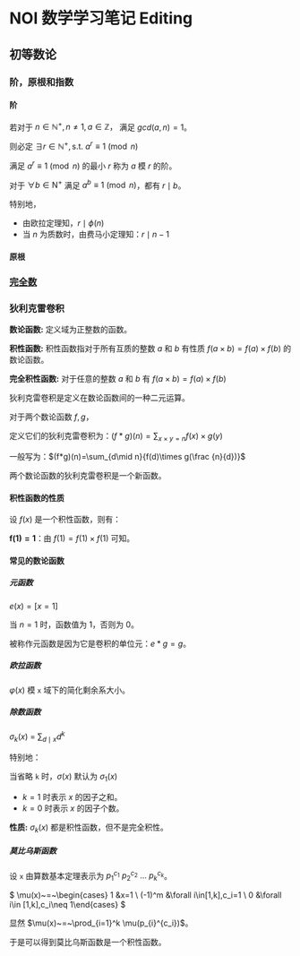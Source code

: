 # NOI 数学学习笔记 Editing

## 初等数论

### 阶，原根和指数

#### 阶

若对于 $n\in \mathbb{N}^{+}, n\neq 1, a\in \mathbb{Z}，$ 满足 $gcd(a, n) = 1$。

则必定 $\exists r\in \mathbb{N}^{+}, \mathrm{ s.t.\ } a^r\equiv 1\pmod n$

满足 $a^r\equiv 1\pmod n$ 的最小 $r$ 称为 $a$ 模 $r$ 的阶。

对于 $\forall b\in \mathrm{N}^{+}$ 满足 $a^b\equiv 1\pmod n$，都有 $r\mid b$。

特别地，

- 由欧拉定理知，$r\mid \phi(n)$
- 当 $n$ 为质数时，由费马小定理知：$r\mid n-1$

#### 原根

### [完全数](https://baike.sogou.com/v774869.htm)   

### 狄利克雷卷积

**数论函数:** 定义域为正整数的函数。

**积性函数:** 积性函数指对于所有互质的整数 $a$ 和 $b$ 有性质 $f(a\times b)=f(a)\times f(b)$ 的数论函数。

**完全积性函数:** 对于任意的整数 $a$ 和 $b$ 有 $f(a\times b) = f(a) \times f(b)$

狄利克雷卷积是定义在数论函数间的一种二元运算。

对于两个数论函数 $f,g$，

定义它们的狄利克雷卷积为：$(f*g)(n)=\sum_{x\times y=n}{f(x)\times g(y)}$

一般写为：$(f*g)(n)=\sum_{d\mid n}{f(d)\times g(\frac {n}{d})}$

两个数论函数的狄利克雷卷积是一个新函数。

#### 积性函数的性质

设 $f(x)$ 是一个积性函数，则有：

$\mathbf{f(1)=1}$：由 $f(1)=f(1)\times f(1)$ 可知。

$\mathbf{}$

#### 常见的数论函数

##### 元函数

$e(x)=[x=1]$

当 $n=1$ 时，函数值为 $1$，否则为 $0$。

被称作元函数是因为它是卷积的单位元：$e*g=g$。

##### 欧拉函数

$\varphi(x)$ 模 `x` 域下的简化剩余系大小。

##### 除数函数

$\sigma_{k}(x)~=~\sum_{d \mid x} d^k$

特别地：

当省略 `k` 时，$\sigma(x)$ 默认为 $\sigma_{1}(x)$

- $k=1$ 时表示 $x$ 的因子之和。
- $k=0$ 时表示 $x$ 的因子个数。

**性质:** $\sigma_{k}(x)$ 都是积性函数，但不是完全积性。

##### 莫比乌斯函数

设 `x` 由算数基本定理表示为 $p_{1}^{c_1}~p_{2}^{c_2}~\dots~p_k^{c_k}$。

$
\mu(x)~=~\begin{cases}
1 &x=1
\\
(-1)^m &\forall i\in[1,k],c_i=1
\\
0 &\forall i\in [1,k],c_i\neq 1\end{cases}
$

显然 $\mu(x)~=~\prod_{i=1}^k \mu(p_{i}^{c_i})$。

于是可以得到莫比乌斯函数是一个积性函数。

##### 